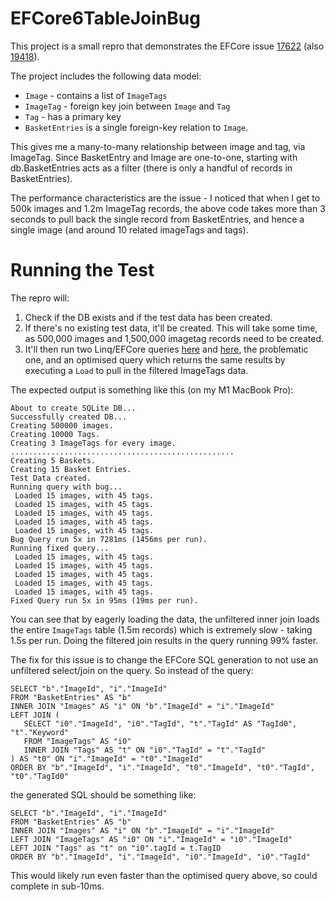 # EFCore6TableJoinBug
This project is a small repro that demonstrates the EFCore issue [17622](https://github.com/dotnet/efcore/issues/17622) 
(also [19418](https://github.com/dotnet/efcore/issues/19418)).

The project includes the following data model:

* `Image` - contains a list of `ImageTags`
* `ImageTag` - foreign key join between `Image` and `Tag`
* `Tag` - has a primary key
* `BasketEntries` is a single foreign-key relation to `Image`.

This gives me a many-to-many relationship between image and tag, via ImageTag. Since BasketEntry and Image are 
one-to-one, starting with db.BasketEntries acts as a filter (there is only a handful of records in BasketEntries).

The performance characteristics are the issue - I noticed that when I get to 500k images and 1.2m ImageTag 
records, the above code takes more than 3 seconds to pull back the single record from BasketEntries, and hence 
a single image (and around 10 related imageTags and tags).

# Running the Test

The repro will:

1. Check if the DB exists and if the test data has been created. 
2. If there's no existing test data, it'll be created. This will take some time, as 500,000 images and 1,500,000 
   imagetag records need to be created.
3. It'll then run two Linq/EFCore queries [here](https://github.com/Webreaper/EFCore6TableJoinBug/blob/main/EFCore6JoinRepro/Program.cs#L55)
   and [here](https://github.com/Webreaper/EFCore6TableJoinBug/blob/main/EFCore6JoinRepro/Program.cs#L77), the 
   problematic one, and an optimised query which returns the same results by executing a `Load` to pull in the filtered ImageTags data.

The expected output is something like this (on my M1 MacBook Pro):

```
About to create SQLite DB...
Successfully created DB...
Creating 500000 images.
Creating 10000 Tags.
Creating 3 ImageTags for every image.
..................................................
Creating 5 Baskets.
Creating 15 Basket Entries.
Test Data created.
Running query with bug...
 Loaded 15 images, with 45 tags.
 Loaded 15 images, with 45 tags.
 Loaded 15 images, with 45 tags.
 Loaded 15 images, with 45 tags.
 Loaded 15 images, with 45 tags.
Bug Query run 5x in 7281ms (1456ms per run).
Running fixed query...
 Loaded 15 images, with 45 tags.
 Loaded 15 images, with 45 tags.
 Loaded 15 images, with 45 tags.
 Loaded 15 images, with 45 tags.
 Loaded 15 images, with 45 tags.
Fixed Query run 5x in 95ms (19ms per run).
```

You can see that by eagerly loading the data, the unfiltered inner join loads the entire `ImageTags` table 
(1.5m records) which is extremely slow - taking 1.5s per run. Doing the filtered join results in the query 
running 99% faster.

The fix for this issue is to change the EFCore SQL generation to not use an unfiltered select/join on the
query. So instead of the query:

```
SELECT "b"."ImageId", "i"."ImageId"
FROM "BasketEntries" AS "b"
INNER JOIN "Images" AS "i" ON "b"."ImageId" = "i"."ImageId"
LEFT JOIN (
   SELECT "i0"."ImageId", "i0"."TagId", "t"."TagId" AS "TagId0", "t"."Keyword"
   FROM "ImageTags" AS "i0"
   INNER JOIN "Tags" AS "t" ON "i0"."TagId" = "t"."TagId"
) AS "t0" ON "i"."ImageId" = "t0"."ImageId"
ORDER BY "b"."ImageId", "i"."ImageId", "t0"."ImageId", "t0"."TagId", "t0"."TagId0"
```
the generated SQL should be something like:
```
SELECT "b"."ImageId", "i"."ImageId"
FROM "BasketEntries" AS "b"
INNER JOIN "Images" AS "i" ON "b"."ImageId" = "i"."ImageId"
LEFT JOIN "ImageTags" AS "i0" ON "i"."ImageId" = "i0"."ImageId"
LEFT JOIN "Tags" as "t" on "i0".tagId = t.TagID
ORDER BY "b"."ImageId", "i"."ImageId", "i0"."ImageId", "i0"."TagId"
```
This would likely run even faster than the optimised query above, so could complete in sub-10ms.

